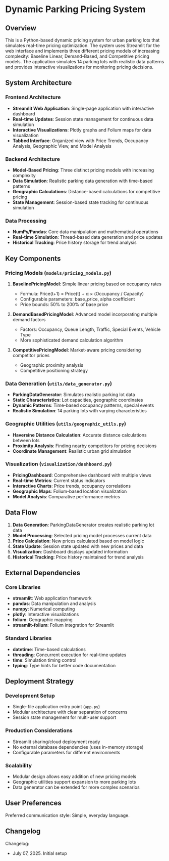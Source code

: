 # Dynamic Parking Pricing System

## Overview

This is a Python-based dynamic pricing system for urban parking lots that simulates real-time pricing optimization. The system uses Streamlit for the web interface and implements three different pricing models of increasing complexity: Baseline Linear, Demand-Based, and Competitive pricing models. The application simulates 14 parking lots with realistic data patterns and provides interactive visualizations for monitoring pricing decisions.

## System Architecture

### Frontend Architecture
- **Streamlit Web Application**: Single-page application with interactive dashboard
- **Real-time Updates**: Session state management for continuous data simulation
- **Interactive Visualizations**: Plotly graphs and Folium maps for data visualization
- **Tabbed Interface**: Organized view with Price Trends, Occupancy Analysis, Geographic View, and Model Analysis

### Backend Architecture
- **Model-Based Pricing**: Three distinct pricing models with increasing complexity
- **Data Simulation**: Realistic parking data generation with time-based patterns
- **Geographic Calculations**: Distance-based calculations for competitive pricing
- **State Management**: Session-based state tracking for continuous simulation

### Data Processing
- **NumPy/Pandas**: Core data manipulation and mathematical operations
- **Real-time Simulation**: Thread-based data generation and price updates
- **Historical Tracking**: Price history storage for trend analysis

## Key Components

### Pricing Models (`models/pricing_models.py`)
1. **BaselinePricingModel**: Simple linear pricing based on occupancy rates
   - Formula: Price(t+1) = Price(t) + α × (Occupancy / Capacity)
   - Configurable parameters: base_price, alpha coefficient
   - Price bounds: 50% to 200% of base price

2. **DemandBasedPricingModel**: Advanced model incorporating multiple demand factors
   - Factors: Occupancy, Queue Length, Traffic, Special Events, Vehicle Type
   - More sophisticated demand calculation algorithm

3. **CompetitivePricingModel**: Market-aware pricing considering competitor prices
   - Geographic proximity analysis
   - Competitive positioning strategy

### Data Generation (`utils/data_generator.py`)
- **ParkingDataGenerator**: Simulates realistic parking lot data
- **Static Characteristics**: Lot capacities, geographic coordinates
- **Dynamic Patterns**: Time-based occupancy patterns, special events
- **Realistic Simulation**: 14 parking lots with varying characteristics

### Geographic Utilities (`utils/geographic_utils.py`)
- **Haversine Distance Calculation**: Accurate distance calculations between lots
- **Proximity Analysis**: Finding nearby competitors for pricing decisions
- **Coordinate Management**: Realistic urban grid simulation

### Visualization (`visualization/dashboard.py`)
- **PricingDashboard**: Comprehensive dashboard with multiple views
- **Real-time Metrics**: Current status indicators
- **Interactive Charts**: Price trends, occupancy correlations
- **Geographic Maps**: Folium-based location visualization
- **Model Analysis**: Comparative performance metrics

## Data Flow

1. **Data Generation**: ParkingDataGenerator creates realistic parking lot data
2. **Model Processing**: Selected pricing model processes current data
3. **Price Calculation**: New prices calculated based on model logic
4. **State Update**: Session state updated with new prices and data
5. **Visualization**: Dashboard displays updated information
6. **Historical Tracking**: Price history maintained for trend analysis

## External Dependencies

### Core Libraries
- **streamlit**: Web application framework
- **pandas**: Data manipulation and analysis
- **numpy**: Numerical computing
- **plotly**: Interactive visualizations
- **folium**: Geographic mapping
- **streamlit-folium**: Folium integration for Streamlit

### Standard Libraries
- **datetime**: Time-based calculations
- **threading**: Concurrent execution for real-time updates
- **time**: Simulation timing control
- **typing**: Type hints for better code documentation

## Deployment Strategy

### Development Setup
- Single-file application entry point (`app.py`)
- Modular architecture with clear separation of concerns
- Session state management for multi-user support

### Production Considerations
- Streamlit sharing/cloud deployment ready
- No external database dependencies (uses in-memory storage)
- Configurable parameters for different environments

### Scalability
- Modular design allows easy addition of new pricing models
- Geographic utilities support expansion to more parking lots
- Data generator can be extended for more complex scenarios

## User Preferences

Preferred communication style: Simple, everyday language.

## Changelog

Changelog:
- July 07, 2025. Initial setup